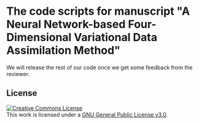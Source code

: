 # The code scripts for manuscript "A Neural Network-based Four-Dimensional Variational Data Assimilation Method"

We will release the rest of our code once we get some feedback from the reviewer.

## License

<a rel="license" href="http://creativecommons.org/licenses/by-nc-sa/4.0/"><img alt="Creative Commons License" style="border-width:0" src="https://www.gnu.org/graphics/gplv3-88x31.png" /></a><br />This work is licensed under a <a rel="license" href="https://www.gnu.org/licenses/gpl-3.0.en.html">GNU General Public License v3.0</a>.
